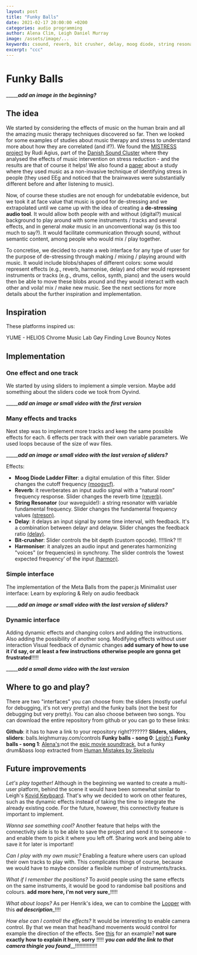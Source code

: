```yaml
---
layout: post
title: "Funky Balls"
date: 2021-02-17 20:00:00 +0200
categories: audio programming
author: Alena Clim, Leigh Daniel Murray
image: /assets/image/...
keywords: csound, reverb, bit crusher, delay, moog diode, string resonator, harmoniser
excerpt: "ccc"
---
```


# Funky Balls
________________add an image in the beginning?___________

## The idea

We started by considering the effects of music on the human brain and all the amazing music therapy techniques discovered so far. Then we looked for some examples of studies about music therapy and stress to understand more about how they are correlated (and if?). We found the [MISTRESS project](https://www.google.com/url?sa=t&rct=j&q=&esrc=s&source=web&cd=&ved=2ahUKEwikwv23qPbuAhXwpIsKHfL7DlkQFjABegQIAhAD&url=https%3A%2F%2Fdanishsound.org%2Fwp-content%2Fuploads%2F2018%2F10%2FMISTRESS_Phase1_Report.pdf&usg=AOvVaw1s214Cl7_42xLTUh1_PFX5) by Rudi Agius, part of the [Danish Sound Cluster](https://danishsound.org/) where they analysed the effects of music intervention on stress reduction - and the results are that of course it helps! We also found a [paper](https://ieeexplore.ieee.org/document/7557197/authors#authors) about a study where they used music as a non-invasive technique of identifying stress in people (they used EEg and noticed that the brainwaves were substantially different before and after listening to music). 

Now, of course these studies are not enough for undebatable evidence, but we took it at face value that music is good for de-stressing and we extrapolated until we came up with the idea of creating a **de-stressing audio tool**. It would allow both people with and without (digital?) musical background to play around with some instruments / tracks and several effects, and in general _make_ music in an unconventional way (is this too much to say?). It would facilitate communication through sound, without semantic content, among people who would mix / play together.

To concretise, we decided to create a web interface for any type of user for the purpose of de-stressing through making / mixing / playing around with music. It would include blobs/shapes of different colors: some would represent effects (e.g., reverb, harmonise, delay) and other would represent instruments or tracks (e.g., drums, cellos, synth, piano) and the users would then be able to move these blobs around and they would interact with each other and voila! mix / make new music. See the next sections for more details about the further inspiration and implementation.


## Inspiration

These platforms inspired us:

YUME - HELIOS
Chrome Music Lab
Gøy
Finding Love
Bouncy Notes

## Implementation

### One effect and one track

We started by using sliders to implement a simple version. Maybe add something about the sliders code we took from Oyvind.

________________add an image or small video with the first version___________

### Many effects and tracks

Next step was to implement more tracks and keep the same possible effects for each. 6 effects per track with their own variable parameters. We used loops because of the size of wav files.

________________add an image or small video with the last version of sliders?___________

Effects:
-  **Moog Diode Ladder Filter**: a digital emulation of this filter. Slider changes the cutoff frequency [(moogvcf)](http://www.csounds.com/manual/html/moogvcf.html).
- **Reverb**: it reverberates an input audio signal with a “natural room” frequency response. Slider changes the reverb time [(reverb)](http://www.csounds.com/manual/html/reverb.html).
- **String Resonator** (our waveguide!): a string resonator with variable fundamental frequency. Slider changes the fundamental frequency values [(streson)](http://www.csounds.com/manual/html/streson.html).
- **Delay**: it delays an input signal by some time interval, with feedback. It's a combination between delayr and delayw. Slider changes the feedback ratio [(delay)](http://www.csounds.com/manual/html/delay.html).
- **Bit-crusher**: Slider controls the bit depth (custom opcode). !!!!link? !!!
- **Harmoniser**: it analyzes an audio input and generates harmonizing "voices" (or frequencies) in synchrony. The slider controls the ‘lowest expected frequency’ of the input [(harmon)](http://www.csounds.com/manual/html/harmon.html).

### Simple interface

The implementation of the Meta Balls from the paper.js
Minimalist user interface: Learn by exploring & Rely on audio feedback


________________add an image or small video with the last version of sliders?___________

### Dynamic interface

Adding dynamic effects and changing colors and adding the instructions. Also adding the possibility of another song. 
Modifying effects without user interaction
Visual feedback of dynamic changes
____add sumary of how to use it i'd say, or at least a few instructions otherwise people are gonna get frustrated____!!!!!

________________add a small demo video with the last version___________

## Where to go and play?

There are two "interfaces" you can choose from: the sliders (mostly useful for debugging, it's not very pretty) and the funky balls (not the best for debugging but very pretty). You can also choose between two songs. You can download the entire repository from github or you can go to these links:

**Github**: it has to have a link to your repository right???????
**Sliders, sliders, sliders**: balls.leighmurray.com/controls
**Funky balls - song 0**: [Leigh's](balls.leighmurray.com)
**Funky balls - song 1**: [Alena's](balls.leighmurray.com/?song=1):not the [epic movie soundtrack](https://cambridge-mt.com/ms/mtk/#NahumStrickland), but a funky drum&bass loop extracted from [Human Mistakes by Skelpolu](https://cambridge-mt.com/ms/mtk/#Skelpolu)

## Future improvements

_Let's play together!_ Although in the beginning we wanted to create a multi-user platform, behind the scene it would have been somewhat similar to Leigh's [Kovid Keyboard](https://mct-master.github.io/digital-audio/2020/11/03/kovid-keyboard.html). That's why we decided to work on other features, such as the dynamic effects instead of taking the time to integrate the already existing code. For the future, however, this connectivity feature is important to implement.

_Wanna see something cool?_ Another feature that helps with the connectivity side is to be able to save the project and send it to someone - and enable them to pick it where you left off. Sharing work and being able to save it for later is important!

_Can I play with my own music?_ Enabling a feature where users can upload their own tracks to play with. This complicates things of course, because we would have to maybe consider a flexible number of instruments/tracks.

_What if I remember the positions?_ To avoid people using the same effects on the same instruments, it would be good to randomise ball positions and colours.
__add more here, i'm not very sure___!!!!!

_What about loops?_ As per Henrik's idea, we can to combine the [Looper](link) with this 
___ad description____!!!!

_How else can I controll the effects?_ It would be interesting to enable camera control. By that we mean that head/hand movements would control for example the direction of the effects. See [this](link) for an example?
____not sure exactly how to explain it here, sorry____ !!!!!
___________you can add the link to that camera thingie you found_____________!!!!!!!!!!!!!!!






